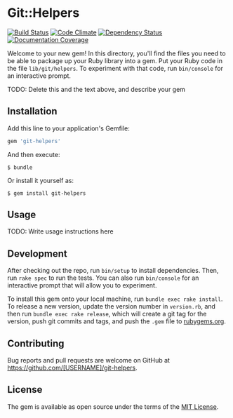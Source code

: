 # Git::Helpers

[![Build Status](https://travis-ci.org/KierranM/git-helpers.svg?branch=master)](https://travis-ci.org/KierranM/git-helpers) [![Code Climate](https://codeclimate.com/github/KierranM/git-helpers/badges/gpa.svg)](https://codeclimate.com/github/KierranM/git-helpers) [![Dependency Status](https://gemnasium.com/KierranM/git-helpers.svg)](https://gemnasium.com/KierranM/git-helpers) [![Documentation Coverage](http://inch-ci.org/github/kierranm/git-helpers.svg?branch=master)](http://inch-ci.org/github/kierranm/git-helpers?branch=master)

Welcome to your new gem! In this directory, you'll find the files you need to be able to package up your Ruby library into a gem. Put your Ruby code in the file `lib/git/helpers`. To experiment with that code, run `bin/console` for an interactive prompt.

TODO: Delete this and the text above, and describe your gem

## Installation

Add this line to your application's Gemfile:

```ruby
gem 'git-helpers'
```

And then execute:

    $ bundle

Or install it yourself as:

    $ gem install git-helpers

## Usage

TODO: Write usage instructions here

## Development

After checking out the repo, run `bin/setup` to install dependencies. Then, run `rake spec` to run the tests. You can also run `bin/console` for an interactive prompt that will allow you to experiment.

To install this gem onto your local machine, run `bundle exec rake install`. To release a new version, update the version number in `version.rb`, and then run `bundle exec rake release`, which will create a git tag for the version, push git commits and tags, and push the `.gem` file to [rubygems.org](https://rubygems.org).

## Contributing

Bug reports and pull requests are welcome on GitHub at https://github.com/[USERNAME]/git-helpers.


## License

The gem is available as open source under the terms of the [MIT License](http://opensource.org/licenses/MIT).
